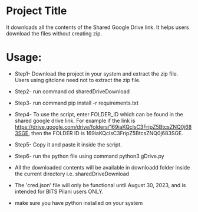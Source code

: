 
# Project Title

It downloads all the contents of the Shared Google Drive link. It helps users download the files without creating zip.

# Usage:
- Step1- Download the project in your system and extract the zip file. Users using gitclone need not to extract the zip file. 
- Step2- run command cd sharedDriveDownload
- Step3- run command pip install -r requirements.txt
- Step4- To use the script, enter FOLDER_ID which can be found in the shared google drive link. For example if the link is https://drive.google.com/drive/folders/169iaKQclsC3FripZ5BtcsZNQ0j683SGE, then the FOLDER ID is 169iaKQclsC3FripZ5BtcsZNQ0j683SGE.
- Step5- Copy it and paste it inside the script. 
- Step6- run the python file using command python3 gDrive.py

- All the downloaded contents will be available in downloadd folder inside the current directory i.e. sharedDriveDownload
- The 'cred.json' file will only be functional until August 30, 2023, and is intended for BITS Pilani users ONLY.
- make sure you have python installed on your system
